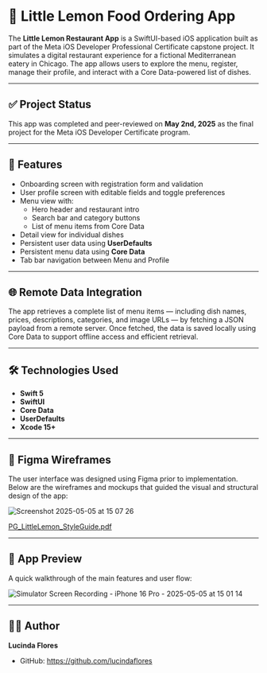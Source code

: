 # 🍋 Little Lemon Food Ordering App


The **Little Lemon Restaurant App** is a SwiftUI-based iOS application built as part of the Meta iOS Developer Professional Certificate capstone project. 
It simulates a digital restaurant experience for a fictional Mediterranean eatery in Chicago. The app allows users to explore the menu, register, manage their profile, and interact with a Core Data-powered list of dishes.

---

## ✅ Project Status

This app was completed and peer-reviewed on **May 2nd, 2025** as the final project for the Meta iOS Developer Certificate program. 

---

## 📱 Features

- Onboarding screen with registration form and validation
- User profile screen with editable fields and toggle preferences
- Menu view with:
  - Hero header and restaurant intro
  - Search bar and category buttons
  - List of menu items from Core Data
- Detail view for individual dishes
- Persistent user data using **UserDefaults**
- Persistent menu data using **Core Data**
- Tab bar navigation between Menu and Profile

---

## 🌐 Remote Data Integration

The app retrieves a complete list of menu items — including dish names, prices, descriptions, categories, and image URLs — by fetching a JSON payload from a remote server. 
Once fetched, the data is saved locally using Core Data to support offline access and efficient retrieval.

---

## 🛠 Technologies Used
- **Swift 5**
- **SwiftUI**
- **Core Data**
- **UserDefaults**
- **Xcode 15+**

---

## 🧩 Figma Wireframes

The user interface was designed using Figma prior to implementation. Below are the wireframes and mockups that guided the visual and structural design of the app:

![Screenshot 2025-05-05 at 15 07 26](https://github.com/user-attachments/assets/79ba2047-9fb1-4d77-a4b0-875539bf1a86)

[PG_LittleLemon_StyleGuide.pdf](https://github.com/user-attachments/files/20037344/PG_LittleLemon_StyleGuide.pdf)

---

## 📲 App Preview

A quick walkthrough of the main features and user flow:

![Simulator Screen Recording - iPhone 16 Pro - 2025-05-05 at 15 01 14](https://github.com/user-attachments/assets/523f3f6f-4247-4cc3-943a-680a8f48c15b) 

---

## 👩‍💻 Author

**Lucinda Flores**  
- GitHub: https://github.com/lucindaflores
